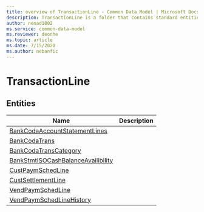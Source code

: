 ```yaml
---
title: overview of TransactionLine - Common Data Model | Microsoft Docs
description: TransactionLine is a folder that contains standard entities related to the Common Data Model.
author: nenad1002
ms.service: common-data-model
ms.reviewer: deonhe
ms.topic: article
ms.date: 7/15/2020
ms.author: nebanfic
---
```


# TransactionLine


## Entities

|Name|Description|
|---|---|
|[BankCodaAccountStatementLines](BankCodaAccountStatementLines.md)||
|[BankCodaTrans](BankCodaTrans.md)||
|[BankCodaTransCategory](BankCodaTransCategory.md)||
|[BankStmtISOCashBalanceAvailibility](BankStmtISOCashBalanceAvailibility.md)||
|[CustPaymSchedLine](CustPaymSchedLine.md)||
|[CustSettlementLine](CustSettlementLine.md)||
|[VendPaymSchedLine](VendPaymSchedLine.md)||
|[VendPaymSchedLineHistory](VendPaymSchedLineHistory.md)||
